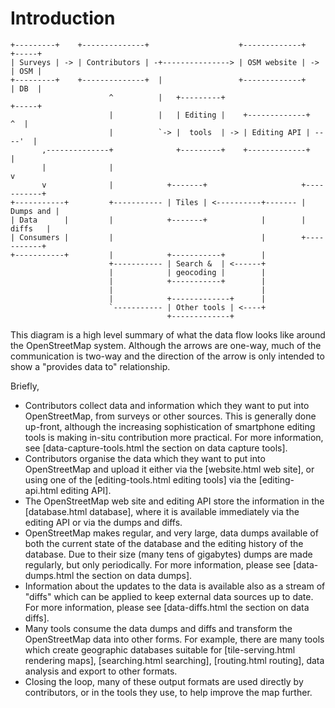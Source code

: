 # Introduction

    +---------+    +--------------+                    +-------------+    +-----+
    | Surveys | -> | Contributors | -+---------------> | OSM website | -> | OSM |
    +---------+    +--------------+  |                 +-------------+    | DB  |
                          ^          |   +---------+                      +-----+
                          |          |   | Editing |    +-------------+     ^  |
                          |          `-> |  tools  | -> | Editing API | ----'  |
           ,--------------+              +---------+    +-------------+        |
           |              |                                                    v
           v              |            +-------+                     +-----------+
    +-----------+         +----------- | Tiles | <----------+------- | Dumps and |
    | Data      |         |            +-------+            |        |   diffs   |
    | Consumers |         |                                 |        +-----------+
    +-----------+         |            +-----------+        |
                          +----------- | Search &  | <------+
                          |            | geocoding |        |
                          |            +-----------+        |
                          |                                 |
                          |            +-------------+      |
                          `----------- | Other tools | <----+
                                       +-------------+

This diagram is a high level summary of what the data flow looks like
around the OpenStreetMap system. Although the arrows are one-way, much
of the communication is two-way and the direction of the arrow is only
intended to show a "provides data to" relationship.

Briefly,

* Contributors collect data and information which they want to put
  into OpenStreetMap, from surveys or other sources. This is generally
  done up-front, although the increasing sophistication of smartphone
  editing tools is making in-situ contribution more practical. For
  more information, see [data-capture-tools.html the section on data
  capture tools].
* Contributors organise the data which they want to put into
  OpenStreetMap and upload it either via the [website.html web site],
  or using one of the [editing-tools.html editing tools] via the
  [editing-api.html editing API].
* The OpenStreetMap web site and editing API store the information in
  the [database.html database], where it is available immediately via
  the editing API or via the dumps and diffs.
* OpenStreetMap makes regular, and very large, data dumps available of
  both the current state of the database and the editing history of
  the database. Due to their size (many tens of gigabytes) dumps are
  made regularly, but only periodically. For more information, please
  see [data-dumps.html the section on data dumps]. 
* Information about the updates to the data is available also as a
  stream of "diffs" which can be applied to keep external data sources
  up to date. For more information, please see [data-diffs.html the
  section on data diffs].
* Many tools consume the data dumps and diffs and transform the
  OpenStreetMap data into other forms. For example, there are many
  tools which create geographic databases suitable for
  [tile-serving.html rendering maps], [searching.html searching],
  [routing.html routing], data analysis and export to other formats.
* Closing the loop, many of these output formats are used directly by
  contributors, or in the tools they use, to help improve the map
  further.
